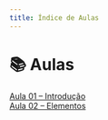 ```yaml
---
title: Índice de Aulas
---
```


# 📚 Aulas

<a href="/01-introduction-and-context/" target="_self">Aula 01 – Introdução</a>  
<a href="/02-elements/" target="_self">Aula 02 – Elementos</a>
